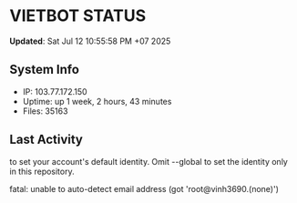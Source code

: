 # VIETBOT STATUS
**Updated**: Sat Jul 12 10:55:58 PM +07 2025

## System Info
- IP: 103.77.172.150
- Uptime: up 1 week, 2 hours, 43 minutes
- Files: 35163

## Last Activity

to set your account's default identity.
Omit --global to set the identity only in this repository.

fatal: unable to auto-detect email address (got 'root@vinh3690.(none)')
